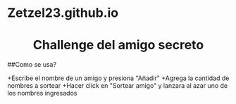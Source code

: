 # Zetzel23.github.io

<h1 align="center"> Challenge del amigo secreto </h1>

##Como se usa?

+Escribe el nombre de un amigo y presiona "Añadir"
+Agrega la cantidad de nombres a sortear
+Hacer click en "Sortear amigo" y lanzara al azar uno de los nombres ingresados
